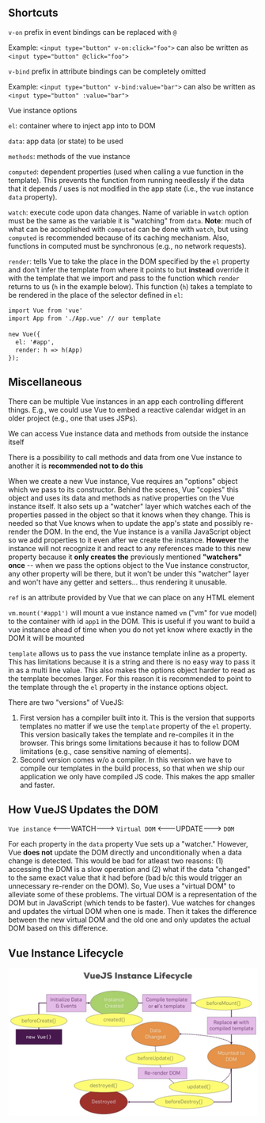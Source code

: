 ## Shortcuts

`v-on` prefix in event bindings can be replaced with `@`

Example: `<input type="button" v-on:click="foo">` can also be written as `<input type="button" @click="foo">`

`v-bind` prefix in attribute bindings can be completely omitted

Example: `<input type="button" v-bind:value="bar">` can also be written as `<input type="button" :value="bar">`

Vue instance options

`el`: container where to inject app into to DOM

`data`: app data (or state) to be used

`methods`: methods of the vue instance

`computed`: dependent properties (used when calling a vue function in the template). This prevents the function from running needlessly if the data that it depends / uses is not modified in the app state (i.e., the vue instance `data` property).

`watch`: execute code upon data changes. Name of variable in `watch` option must be the same as the variable it is "watching" from `data`. **Note**: much of what can be accoplished with `computed` can be done with `watch`, but using `computed` is recommended because of its caching mechanism. Also, functions in computed must be synchronous (e.g., no network requests).

`render`: tells Vue to take the place in the DOM specified by the `el` property and don't infer the template from where it points to but **instead** override it with the template that we import and pass to the function which `render` returns to us (`h` in the example below). This function (`h`) takes a template to be rendered in the place of the selector defined in `el`:

```
import Vue from 'vue'
import App from './App.vue' // our template

new Vue({
  el: '#app',
  render: h => h(App)
});
```

## Miscellaneous

There can be multiple Vue instances in an app each controlling different things. E.g., we could use Vue to embed a reactive calendar widget in an older project (e.g., one that uses JSPs).

We can access Vue instance data and methods from outside the instance itself

There is a possibility to call methods and data from one Vue instance to another it is **recommended not to do this**

When we create a new Vue instance, Vue requires an "options" object which we pass to its constructor. Behind the scenes, Vue "copies" this object and uses its data and methods as native properties on the Vue instance itself. It also sets up a "watcher" layer which watches each of the properties passed in the object so that it knows when they change. This is needed so that Vue knows when to update the app's state and possibly re-render the DOM. In the end, the Vue instance is a vanilla JavaScript object so we add properties to it even after we create the instance. **However** the instance will not recognize it and react to any references made to this new property because it **only creates the** previously mentioned **"watchers" once** -- when we pass the options object to the Vue instance constructor, any other property will be there, but it won't be under this "watcher" layer and won't have any getter and setters... thus rendering it unusable.

`ref` is an attribute provided by Vue that we can place on any HTML element

`vm.mount('#app1')` will mount a vue instance named `vm` ("vm" for vue model) to the container with id `app1` in the DOM. This is useful if you want to build a vue instance ahead of time when you do not yet know where exactly in the DOM it will be mounted

`template` allows us to pass the vue instance template inline as a property. This has limitations because it is a string and there is no easy way to pass it in as a multi line value. This also makes the options object harder to read as the template becomes larger. For this reason it is recommended to point to the template through the `el` property in the instance options object.

There are two "versions" of VueJS:
1. First version has a compiler built into it. This is the version that supports templates no matter if we use the `template` property of the `el` property. This version basically takes the template and re-compiles it in the browser. This brings some limitations because it has to follow DOM limitations (e.g., case sensitive naming of elements).
2. Second version comes w/o a compiler. In this version we have to compile our templates in the build process, so that when we ship our application we only have compiled JS code. This makes the app smaller and faster.

## How VueJS Updates the DOM

`Vue instance` <---WATCH---> `Virtual DOM` <---UPDATE---> `DOM`

For each property in the `data` property Vue sets up a "watcher." However, Vue **does not** update the DOM directly and unconditionally when a data change is detected. This would be bad for atleast two reasons: (1) accessing the DOM is a slow operation and (2) what if the data "changed" to the same exact value that it had before (bad b/c this would trigger an unnecessary re-render on the DOM). So, Vue uses a "virtual DOM" to alleviate some of these problems. The virtual DOM is a representation of the DOM but in JavaScript (which tends to be faster). Vue watches for changes and updates the virtual DOM when one is made. Then it takes the difference between the new virtual DOM and the old one and only updates the actual DOM based on this difference.

## Vue Instance Lifecycle

![](images/vue_instance_lifecycle.png)